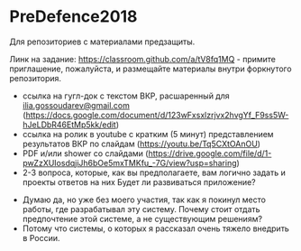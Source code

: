 # PreDefence2018
Для репозиториев с материалами предзащиты.

Линк на задание: https://classroom.github.com/a/tV8fq1MQ - примите приглашение, пожалуйста, и размещайте материалы внутри форкнутого репозитория.

* ссылка на гугл-док c текстом ВКР, расшаренный для ilia.gossoudarev@gmail.com (https://docs.google.com/document/d/123wFxsxlzrjvx2hvgYf_F9ss5W-hJeLDbR46EtMp5kk/edit)
* ccылка на ролик в youtube с кратким (5 минут) представлением результатов ВКР по слайдам (https://youtu.be/Tq5CXtOAnOU)
* PDF и/или shower со слайдами (https://drive.google.com/file/d/1-pwZzXUIosdqjiJh6bOe5mxTMKfu_-7G/view?usp=sharing)
* 2-3 вопроса, которые, как вы предполагаете, вам логично задать и проекты ответов на них
Будет ли развиваться приложение?
- Думаю да, но уже без моего участия, так как я покинул место работы, где разрабатывал эту систему.
Почему стоит отдать предпочтение этой системе, а не существующим решениям?
- Потому что системы, о которых я рассказал очень тяжело внедрить в России.
